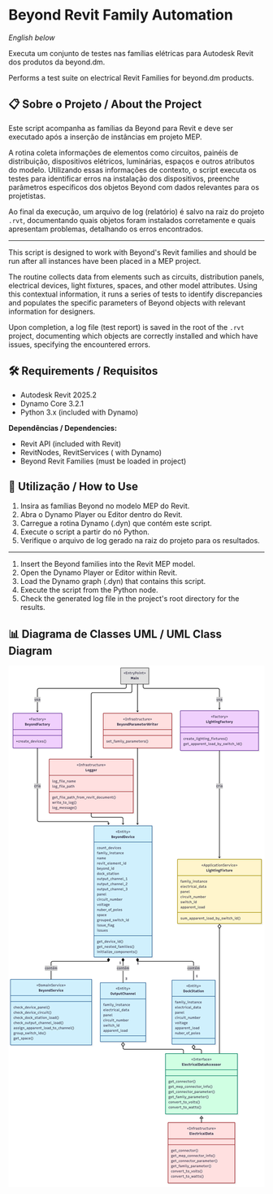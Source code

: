 # Beyond Revit Family Automation

*English below*

Executa um conjunto de testes nas famílias elétricas para Autodesk Revit dos produtos da beyond.dm.

Performs a test suite on electrical Revit Families for beyond.dm products.

## 📋 Sobre o Projeto / About the Project

Este script acompanha as famílias da Beyond para Revit e deve ser executado após a inserção de instâncias em projeto MEP.

A rotina coleta informações de elementos como circuitos, painéis de distribuição, dispositivos elétricos, luminárias, espaços e outros atributos do modelo. Utilizando essas informações de contexto, o script executa os testes para identificar erros na instalação dos dispositivos, preenche parâmetros específicos dos objetos Beyond com dados relevantes para os projetistas.

Ao final da execução, um arquivo de log (relatório) é salvo na raiz do projeto `.rvt`, documentando quais objetos foram instalados corretamente e quais apresentam problemas, detalhando os erros encontrados.

---

This script is designed to work with Beyond's Revit families and should be run after all instances have been placed in a MEP project.

The routine collects data from elements such as circuits, distribution panels, electrical devices, light fixtures, spaces, and other model attributes. Using this contextual information, it runs a series of tests to identify discrepancies and populates the specific parameters of Beyond objects with relevant information for designers.

Upon completion, a log file (test report) is saved in the root of the `.rvt` project, documenting which objects are correctly installed and which have issues, specifying the encountered errors.

## 🛠️ Requirements / Requisitos

- Autodesk Revit 2025.2
- Dynamo Core 3.2.1
- Python 3.x (included with Dynamo)

**Dependências / Dependencies:**
- Revit API (included with Revit)
- RevitNodes, RevitServices ( with Dynamo)
- Beyond Revit Families (must be loaded in project)

## 🚀 Utilização / How to Use

1.  Insira as famílias Beyond no modelo MEP do Revit.
2.  Abra o Dynamo Player ou Editor dentro do Revit.
3.  Carregue a rotina Dynamo (.dyn) que contém este script.
4.  Execute o script a partir do nó Python.
5.  Verifique o arquivo de log gerado na raiz do projeto para os resultados.

---

1.  Insert the Beyond families into the Revit MEP model.
2.  Open the Dynamo Player or Editor within Revit.
3.  Load the Dynamo graph (.dyn) that contains this script.
4.  Execute the script from the Python node.
5.  Check the generated log file in the project's root directory for the results.

## 📊 Diagrama de Classes UML / UML Class Diagram

![Diagrama UML](beyond_revit_automation_uml.png)